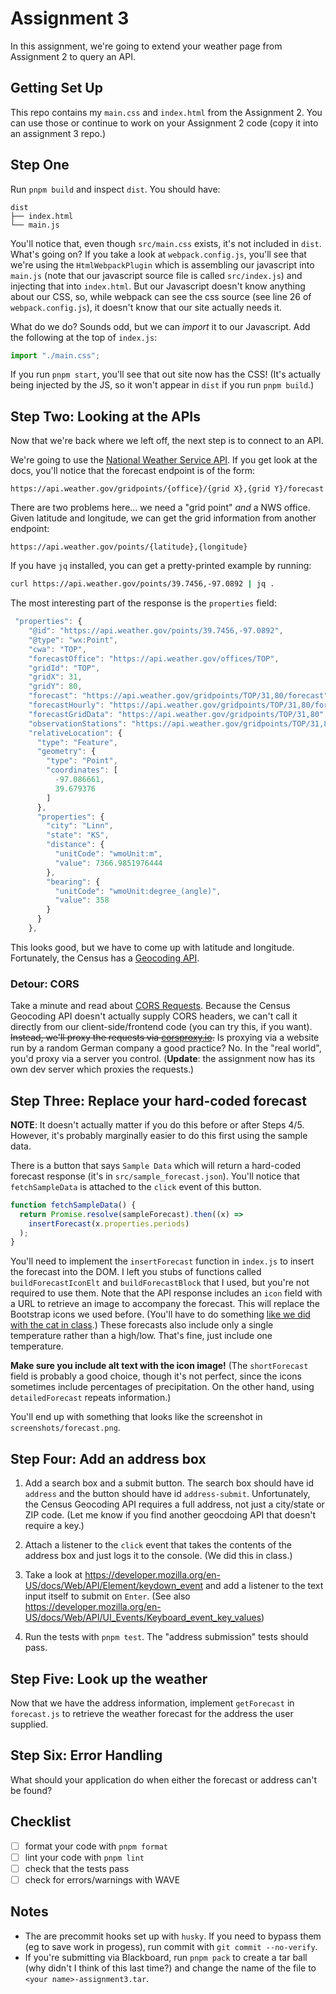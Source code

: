 # Assignment 3

In this assignment, we're going to extend your weather page from Assignment 2
to query an API.

## Getting Set Up

This repo contains my `main.css` and `index.html` from the Assignment 2. You can
use those or continue to work on your Assignment 2 code (copy it into an assignment 3 repo.)

## Step One

Run `pnpm build` and inspect `dist`. You should have:

```
dist
├── index.html
└── main.js
```

You'll notice that, even though `src/main.css` exists, it's not included in `dist`.
What's going on? If you take a look at `webpack.config.js`, you'll see that we're
using the `HtmlWebpackPlugin` which is assembling our javascript into `main.js`
(note that our javascript source file is called `src/index.js`) and injecting that into `index.html`. But our Javascript doesn't know anything about our CSS, so, while
webpack can see the css source (see line 26 of `webpack.config.js`), it doesn't know
that our site actually needs it.

What do we do? Sounds odd, but we can _import_ it to our Javascript. Add the following at the top of `index.js`:

```js
import "./main.css";
```

If you run `pnpm start`, you'll see that out site now has the CSS! (It's actually being
injected by the JS, so it won't appear in `dist` if you run `pnpm build`.)

## Step Two: Looking at the APIs

Now that we're back where we left off, the next step is to connect to an API.

We're going to use the [National Weather Service API](https://www.weather.gov/documentation/services-web-api). If you get look at the docs, you'll notice that
the forecast endpoint is of the form:

```
https://api.weather.gov/gridpoints/{office}/{grid X},{grid Y}/forecast
```

There are two problems here... we need a "grid point" _and_ a NWS office. Given
latitude and longitude, we can get the grid information from another endpoint:

```
https://api.weather.gov/points/{latitude},{longitude}
```

If you have `jq` installed, you can get a pretty-printed example by running:

```bash
curl https://api.weather.gov/points/39.7456,-97.0892 | jq .
```

The most interesting part of the response is the `properties` field:

```js
 "properties": {
    "@id": "https://api.weather.gov/points/39.7456,-97.0892",
    "@type": "wx:Point",
    "cwa": "TOP",
    "forecastOffice": "https://api.weather.gov/offices/TOP",
    "gridId": "TOP",
    "gridX": 31,
    "gridY": 80,
    "forecast": "https://api.weather.gov/gridpoints/TOP/31,80/forecast",
    "forecastHourly": "https://api.weather.gov/gridpoints/TOP/31,80/forecast/hourly",
    "forecastGridData": "https://api.weather.gov/gridpoints/TOP/31,80",
    "observationStations": "https://api.weather.gov/gridpoints/TOP/31,80/stations",
    "relativeLocation": {
      "type": "Feature",
      "geometry": {
        "type": "Point",
        "coordinates": [
          -97.086661,
          39.679376
        ]
      },
      "properties": {
        "city": "Linn",
        "state": "KS",
        "distance": {
          "unitCode": "wmoUnit:m",
          "value": 7366.9851976444
        },
        "bearing": {
          "unitCode": "wmoUnit:degree_(angle)",
          "value": 358
        }
      }
    },
```

This looks good, but we have to come up with latitude and longitude. Fortunately,
the Census has a [Geocoding API](https://geocoding.geo.census.gov/geocoder/Geocoding_Services_API.html).

### Detour: CORS

Take a minute and read about [CORS Requests](https://developer.mozilla.org/en-US/docs/Web/HTTP/CORS). Because the Census Geocoding API doesn't actually supply CORS headers,
we can't call it directly from our client-side/frontend code (you can try this, if you want). ~~Instead, we'll proxy the requests via [corsproxy.io](https://corsproxy.io/).~~ Is proxying via a website run by a random German company a good practice? No. In the "real world", you'd proxy via a server you control. (**Update**: the assignment now has its own dev server which proxies the requests.)

## Step Three: Replace your hard-coded forecast

**NOTE**: It doesn't actually matter if you do this before or after Steps 4/5. However, it's probably marginally easier to do this first using the sample data.

There is a button that says `Sample Data` which will return a hard-coded forecast response (it's in `src/sample_forecast.json`). You'll notice that `fetchSampleData` is attached to the `click` event of this button.

```js
function fetchSampleData() {
  return Promise.resolve(sampleForecast).then((x) =>
    insertForecast(x.properties.periods)
  );
}
```

You'll need to implement the `insertForecast` function in `index.js` to insert the forecast into the DOM. I left you stubs of functions called `buildForecastIconElt` and `buildForecastBlock` that I used,
but you're not required to use them. Note that the API response includes an `icon` field with a URL to retrieve an image to accompany the forecast. This will replace the Bootstrap icons we used before. (You'll have to do something [like we did with the cat in class](https://github.com/csc473-spring23/js-exercise/blob/main/src/index.js#L19).) These forecasts also include only a single temperature rather than a high/low. That's fine, just include one temperature.

**Make sure you include alt text with the icon image!** (The `shortForecast` field is probably a good choice, though it's not perfect, since the icons sometimes include percentages of precipitation. On the other hand, using `detailedForecast` repeats information.)

You'll end up with something that looks like the screenshot in `screenshots/forecast.png`.

## Step Four: Add an address box

1. Add a search box and a submit button. The search box should have id `address` and the button should have id `address-submit`.
   Unfortunately, the Census Geocoding API requires a full address,
   not just a city/state or ZIP code. (Let me know if you find another geocdoing API that doesn't require a key.)
2. Attach a listener to the `click` event that takes the contents of the address box and just logs it to the console. (We did this in class.)

3. Take a look at https://developer.mozilla.org/en-US/docs/Web/API/Element/keydown_event and add a listener to the text input itself to submit on `Enter`. (See also https://developer.mozilla.org/en-US/docs/Web/API/UI_Events/Keyboard_event_key_values)

4. Run the tests with `pnpm test`. The "address submission" tests should pass.

## Step Five: Look up the weather

Now that we have the address information, implement `getForecast` in `forecast.js` to retrieve the weather forecast for the address the user supplied.

## Step Six: Error Handling

What should your application do when either the forecast or address can't be found?

## Checklist

- [ ] format your code with `pnpm format`
- [ ] lint your code with `pnpm lint`
- [ ] check that the tests pass
- [ ] check for errors/warnings with WAVE

## Notes

- The are precommit hooks set up with `husky`. If you need to bypass them (eg to save work in progess), run commit with `git commit --no-verify`.
- If you're submitting via Blackboard, run `pnpm pack` to create a tar ball (why didn't I think of this last time?) and change the name of the file to `<your name>-assignment3.tar`.
